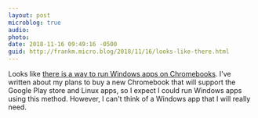 ```yaml
---
layout: post
microblog: true
audio: 
photo: 
date: 2018-11-16 09:49:16 -0500
guid: http://frankm.micro.blog/2018/11/16/looks-like-there.html
---
```

Looks like [there is a way to run Windows apps on Chromebooks](https://www.androidpolice.com/2018/11/15/crossover-chrome-os-adds-support-quicken-2018-chromeboxes/). I've written about my plans to buy a new Chromebook that will support the Google Play store and Linux apps, so I expect I could run Windows apps using this method. However, I can't think of a Windows app that I will really need.
